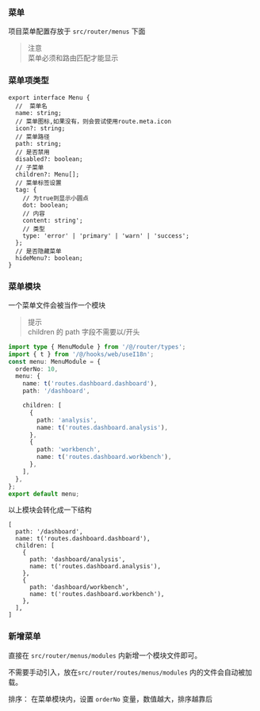 ### 菜单

项目菜单配置存放于 `src/router/menus` 下面

> 注意<br>
> 菜单必须和路由匹配才能显示

### 菜单项类型
```
export interface Menu {
  //  菜单名
  name: string;
  // 菜单图标,如果没有，则会尝试使用route.meta.icon
  icon?: string;
  // 菜单路径
  path: string;
  // 是否禁用
  disabled?: boolean;
  // 子菜单
  children?: Menu[];
  // 菜单标签设置
  tag: {
    // 为true则显示小圆点
    dot: boolean;
    // 内容
    content: string';
    // 类型
    type: 'error' | 'primary' | 'warn' | 'success';
  };
  // 是否隐藏菜单
  hideMenu?: boolean;
}
```

### 菜单模块

一个菜单文件会被当作一个模块

> 提示 <br>
> children 的 path 字段不需要以/开头

```ts
import type { MenuModule } from '/@/router/types';
import { t } from '/@/hooks/web/useI18n';
const menu: MenuModule = {
  orderNo: 10,
  menu: {
    name: t('routes.dashboard.dashboard'),
    path: '/dashboard',

    children: [
      {
        path: 'analysis',
        name: t('routes.dashboard.analysis'),
      },
      {
        path: 'workbench',
        name: t('routes.dashboard.workbench'),
      },
    ],
  },
};
export default menu;
```
以上模块会转化成一下结构
```
[
  path: '/dashboard',
  name: t('routes.dashboard.dashboard'),
  children: [
    {
      path: 'dashboard/analysis',
      name: t('routes.dashboard.analysis'),
    },
    {
      path: 'dashboard/workbench',
      name: t('routes.dashboard.workbench'),
    },
  ],
]
```
### 新增菜单
直接在 `src/router/menus/modules` 内新增一个模块文件即可。

不需要手动引入，放在`src/router/routes/menus/modules` 内的文件会自动被加载。

排序：
在菜单模块内，设置 `orderNo` 变量，数值越大，排序越靠后
